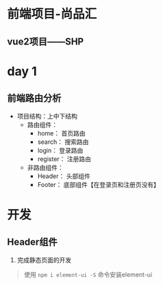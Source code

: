 # 前端项目-尚品汇
## vue2项目——SHP

# day 1
## 前端路由分析
+ 项目结构：上中下结构
    + 路由组件：
        + home： 首页路由
        + search： 搜索路由
        + login： 登录路由
        + register： 注册路由
    + 非路由组件：
        + Header： 头部组件
        + Footer： 底部组件【在登录页和注册页没有】

# 开发
## Header组件
1. 完成静态页面的开发
> 使用 `npm i element-ui -S` 命令安装element-ui
